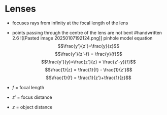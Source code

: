 # Lenses
- focuses rays from infinity at the focal length of the lens
- points passing through the centre of the lens are not bent
#handwritten 2.6
![[Pasted image 20250107192124.png]]
pinhole model equation
$$\frac{y'}{z'}=\frac{y}{z}$$$$\frac{y'}{z'-f} = \frac{y}{f}$$
$$\frac{y'}{y}=\frac{z'}{z} = \frac{z'-y}{f}$$
$$\frac{1}{z} = \frac{1}{f} - \frac{1}{z'}$$
$$\frac{1}{f} = \frac{1}{z'}+\frac{1}{z}$$

- $f$ = focal length
- $z'$ = focus distance
- $z$ = object distance